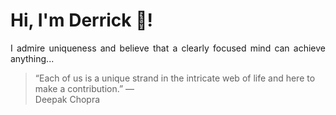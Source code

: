 # Hi, I'm Derrick 👋!
<p align="justify">I admire uniqueness and believe that a clearly focused mind can achieve anything...</p> 
<!-- #quote-start -->
<blockquote>&ldquo;Each of us is a unique strand in the intricate web of life and here to make a contribution.&rdquo; &mdash; <footer>Deepak Chopra</footer></blockquote>
<!-- #quote-end -->
